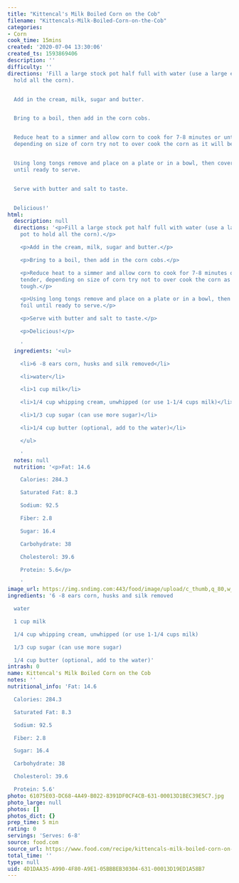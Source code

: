 ```yaml
---
title: "Kittencal's Milk Boiled Corn on the Cob"
filename: "Kittencals-Milk-Boiled-Corn-on-the-Cob"
categories:
- Corn
cook_time: 15mins
created: '2020-07-04 13:30:06'
created_ts: 1593869406
description: ''
difficulty: ''
directions: 'Fill a large stock pot half full with water (use a large enough pot to
  hold all the corn).


  Add in the cream, milk, sugar and butter.


  Bring to a boil, then add in the corn cobs.


  Reduce heat to a simmer and allow corn to cook for 7-8 minutes or until just tender,
  depending on size of corn try not to over cook the corn as it will become tough.


  Using long tongs remove and place on a plate or in a bowl, then cover with foil
  until ready to serve.


  Serve with butter and salt to taste.


  Delicious!'
html:
  description: null
  directions: '<p>Fill a large stock pot half full with water (use a large enough
    pot to hold all the corn).</p>

    <p>Add in the cream, milk, sugar and butter.</p>

    <p>Bring to a boil, then add in the corn cobs.</p>

    <p>Reduce heat to a simmer and allow corn to cook for 7-8 minutes or until just
    tender, depending on size of corn try not to over cook the corn as it will become
    tough.</p>

    <p>Using long tongs remove and place on a plate or in a bowl, then cover with
    foil until ready to serve.</p>

    <p>Serve with butter and salt to taste.</p>

    <p>Delicious!</p>

    '
  ingredients: '<ul>

    <li>6 -8 ears corn, husks and silk removed</li>

    <li>water</li>

    <li>1 cup milk</li>

    <li>1/4 cup whipping cream, unwhipped (or use 1-1/4 cups milk)</li>

    <li>1/3 cup sugar (can use more sugar)</li>

    <li>1/4 cup butter (optional, add to the water)</li>

    </ul>

    '
  notes: null
  nutrition: '<p>Fat: 14.6

    Calories: 284.3

    Saturated Fat: 8.3

    Sodium: 92.5

    Fiber: 2.8

    Sugar: 16.4

    Carbohydrate: 38

    Cholesterol: 39.6

    Protein: 5.6</p>

    '
image_url: https://img.sndimg.com:443/food/image/upload/c_thumb,q_80,w_616,h_347/v1/img/recipes/12/18/97/picQm6KFZ.jpg
ingredients: '6 -8 ears corn, husks and silk removed

  water

  1 cup milk

  1/4 cup whipping cream, unwhipped (or use 1-1/4 cups milk)

  1/3 cup sugar (can use more sugar)

  1/4 cup butter (optional, add to the water)'
intrash: 0
name: Kittencal's Milk Boiled Corn on the Cob
notes: ''
nutritional_info: 'Fat: 14.6

  Calories: 284.3

  Saturated Fat: 8.3

  Sodium: 92.5

  Fiber: 2.8

  Sugar: 16.4

  Carbohydrate: 38

  Cholesterol: 39.6

  Protein: 5.6'
photo: 61075E03-DC68-4A49-B022-8391DF0CF4CB-631-00013D1BEC39E5C7.jpg
photo_large: null
photos: []
photos_dict: {}
prep_time: 5 min
rating: 0
servings: 'Serves: 6-8'
source: food.com
source_url: https://www.food.com/recipe/kittencals-milk-boiled-corn-on-the-cob-121897
total_time: ''
type: null
uid: 4D1DAA35-A990-4F80-A9E1-05BBBEB30304-631-00013D19ED1A58B7
---
```

